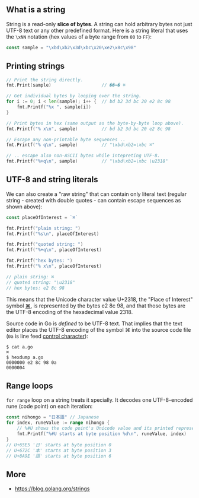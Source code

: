 ## What is a string

String is a read-only **slice of bytes**. A string can hold arbitrary bytes not just UTF-8 text or any other predefined format. Here is a string literal that uses the `\xNN` notation (hex values of a byte range from `00` to `FF`):

```go
const sample = "\xbd\xb2\x3d\xbc\x20\xe2\x8c\x98"
```

## Printing strings

```go
// Print the string directly.
fmt.Print(sample)                   // ��=� ⌘

// Get individual bytes by looping over the string.
for i := 0; i < len(sample); i++ {  // bd b2 3d bc 20 e2 8c 98
    fmt.Printf("%x ", sample[i])
}

// Print bytes in hex (same output as the byte-by-byte loop above).
fmt.Printf("% x\n", sample)         // bd b2 3d bc 20 e2 8c 98

// Escape any non-printable byte sequences ..
fmt.Printf("% q\n", sample)         // "\xbd\xb2=\xbc ⌘"

// .. escape also non-ASCII bytes while intepreting UTF-8.
fmt.Printf("%+q\n", sample)         // "\xbd\xb2=\xbc \u2318"
```

## UTF-8 and string literals

We can also create a "raw string" that can contain only literal text (regular string - created with double quotes - can contain escape sequences as shown above):

```go
const placeOfInterest = `⌘`

fmt.Printf("plain string: ")
fmt.Printf("%s\n", placeOfInterest)

fmt.Printf("quoted string: ")
fmt.Printf("%+q\n", placeOfInterest)

fmt.Printf("hex bytes: ")
fmt.Printf("% x\n", placeOfInterest)

// plain string: ⌘
// quoted string: "\u2318"
// hex bytes: e2 8c 98
```

This means that the Unicode character value U+2318, the "Place of Interest" symbol [⌘](http://unicode.org/cldr/utility/character.jsp?a=2318), is represented by the bytes e2 8c 98, and that those bytes are the UTF-8 encoding of the hexadecimal value 2318.

Source code in Go is *defined* to be UTF-8 text. That implies that the text editor places the UTF-8 encoding of the symbol ⌘ into the source code file (`0a` is line feed [control character](https://en.wikipedia.org/wiki/Control_character)):

```
$ cat a.go
⌘
$ hexdump a.go
0000000 e2 8c 98 0a
0000004
```

## Range loops

`for range` loop on a string treats it specially. It decodes one UTF-8-encoded rune (code point) on each iteration:

```go
const nihongo = "日本語" // Japanese
for index, runeValue := range nihongo {
    // %#U shows the code point's Unicode value and its printed representation.
    fmt.Printf("%#U starts at byte position %d\n", runeValue, index)
}
// U+65E5 '日' starts at byte position 0
// U+672C '本' starts at byte position 3
// U+8A9E '語' starts at byte position 6
```

## More

* https://blog.golang.org/strings
